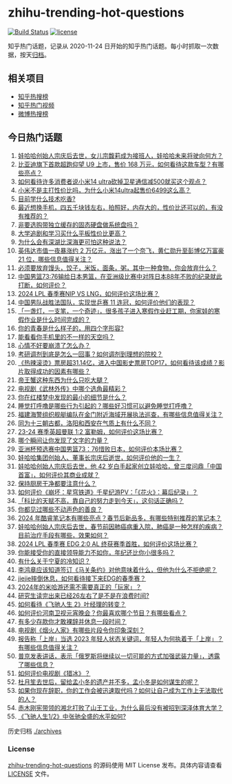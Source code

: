 # zhihu-trending-hot-questions

[![Build Status](https://github.com/justjavac/zhihu-trending-hot-questions/workflows/ci/badge.svg?branch=master)](https://github.com/justjavac/zhihu-trending-hot-questions/actions)
[![license](https://img.shields.io/github/license/justjavac/zhihu-trending-hot-questions)](https://github.com/justjavac/zhihu-trending-hot-questions/blob/master/LICENSE)

知乎热门话题，记录从 2020-11-24
日开始的知乎热门话题。每小时抓取一次数据，按天[归档](./archives)。

## 相关项目

- [知乎热搜榜](https://github.com/justjavac/zhihu-trending-top-search)
- [知乎热门视频](https://github.com/justjavac/zhihu-trending-hot-video)
- [微博热搜榜](https://github.com/justjavac/weibo-trending-hot-search)

## 今日热门话题

<!-- BEGIN -->
<!-- 最后更新时间 Mon Feb 26 2024 02:17:18 GMT+0800 (China Standard Time) -->

1. [娃哈哈创始人宗庆后去世，女儿宗馥莉成为接班人，娃哈哈未来将驶向何方？](https://www.zhihu.com/question/645773312)
1. [比亚迪旗下首款超跑仰望 U9 上市，售价 168 万元，如何看待这款车型？有哪些亮点？](https://www.zhihu.com/question/644497878)
1. [如何看待许多消费者说小米14 ultra砍掉卫星通信减500就买这个观点？](https://www.zhihu.com/question/645778781)
1. [小米不是主打性价比吗，为什么小米14ultra起售价6499这么高？](https://www.zhihu.com/question/645501483)
1. [目前学什么技术吃香?](https://www.zhihu.com/question/642842638)
1. [最近想换手机，四五千块钱左右，拍照好，内存大的，性价比还可以的，有没有推荐的？](https://www.zhihu.com/question/644592248)
1. [非要选购带独立缓存的固态硬盘做系统盘吗？](https://www.zhihu.com/question/645115085)
1. [大学追剧和学习买什么平板性价比更高？](https://www.zhihu.com/question/644495108)
1. [为什么会有深湖比深海更可怕这种说法？](https://www.zhihu.com/question/310112318)
1. [英伟达市值一夜暴涨约 2 万亿元，涨出了一个奈飞，黄仁勋升至彭博亿万富豪 21 位，哪些信息值得关注？](https://www.zhihu.com/question/645479358)
1. [必须要放弃馒头，饺子，米饭，面条，粥，其中一种食物，你会放弃什么？](https://www.zhihu.com/question/644578492)
1. [中国男篮73:76输给日本男篮，在亚洲级比赛中对阵日本88年不败的纪录就此打断，如何评价？](https://www.zhihu.com/question/645788641)
1. [2024 LPL 春季赛NIP VS LNG，如何评价这场比赛？](https://www.zhihu.com/question/645804826)
1. [中国男队战胜法国队，实现世乒赛 11 连冠，如何评价他们的表现？](https://www.zhihu.com/question/645820289)
1. [「一盏灯，一支笔，一个奇迹」，很多孩子进入寒假作业赶工期，你家娃的寒假作业是什么时间完成的？](https://www.zhihu.com/question/645035179)
1. [你的青春是什么样子的，用四个字形容?](https://www.zhihu.com/question/643668975)
1. [能看看你手机里的不一样的天空吗？](https://www.zhihu.com/question/645469475)
1. [心情不好要崩溃了怎么办？](https://www.zhihu.com/question/642960409)
1. [考研调剂到底是怎么一回事？如何调剂到理想的院校？](https://www.zhihu.com/question/307851940)
1. [《热辣滚烫》票房超31.14亿，进入中国影史票房TOP17，如何看待该成绩？影片取得成功的因素有哪些？](https://www.zhihu.com/question/645499882)
1. [帝王蟹这种东西为什么只吃大腿？](https://www.zhihu.com/question/36994854)
1. [电视剧《武林外传》中哪个选角最精彩？](https://www.zhihu.com/question/642043117)
1. [你在红楼梦中发现的最小的细节是什么？](https://www.zhihu.com/question/644844461)
1. [睡觉打呼噜是哪些行为引起的？哪些好习惯可以避免睡觉打呼噜？](https://www.zhihu.com/question/645791800)
1. [福建海警组织舰艇编队在金门附近海域开展执法巡查，有哪些信息值得关注？](https://www.zhihu.com/question/645794189)
1. [同为十三朝古都，洛阳和西安在气质上有什么不同？](https://www.zhihu.com/question/408707593)
1. [23-24 赛季英超曼联 1:2 富勒姆，如何评价这场比赛？](https://www.zhihu.com/question/645730937)
1. [哪个瞬间让你发现了文字的力量？](https://www.zhihu.com/question/645285621)
1. [亚洲杯预选赛中国男篮73：76惜败日本，如何评价本场比赛？](https://www.zhihu.com/question/645788570)
1. [娃哈哈集团创始人、董事长宗庆后逝世，如何评价他的一生？](https://www.zhihu.com/question/645771894)
1. [娃哈哈创始人宗庆后去世，他 42 岁白手起家创立娃哈哈，曾三度问鼎「中国首富」，如何评价其商业成就？](https://www.zhihu.com/question/645773376)
1. [保持厨房干净都要注意什么？](https://www.zhihu.com/question/644392195)
1. [如何评价《崩坏：星穹铁道》千星纪游PV：「《花火》：幕后纪录」？](https://www.zhihu.com/question/645773051)
1. [「科比的天赋不高，靠自己的努力走到今天」，这句话正确吗？](https://www.zhihu.com/question/20701807)
1. [你都见过哪些不动声色的善良？](https://www.zhihu.com/question/537980991)
1. [2024 年酷睿笔记本有哪些亮点？春节后新品多，有哪些特别推荐的笔记本？](https://www.zhihu.com/question/645328131)
1. [娃哈哈创始人宗庆后去世，春节前因肺癌病重入院，肺癌是一种怎样的疾病？目前治疗手段有哪些，效果如何？](https://www.zhihu.com/question/645773345)
1. [2024 LPL 春季赛 EDG 2:0 AL 终获赛季首胜，如何评价这场比赛？](https://www.zhihu.com/question/645783740)
1. [你能接受你的直接领导能力不如你，年纪还比你小很多吗？](https://www.zhihu.com/question/645690813)
1. [有什么关于宁夏的冷知识？](https://www.zhihu.com/question/52936199)
1. [李鸿章应该知道签订《马关条约》对他意味着什么，但他为什么不拒绝呢？](https://www.zhihu.com/question/645111426)
1. [jiejie摔倒休息，如何看待接下来EDG的春季赛？](https://www.zhihu.com/question/645521574)
1. [2024年的米哈游还需不需要真正的「玩家」？](https://www.zhihu.com/question/645412453)
1. [研究生读完出来已经26左右了是不是在浪费时间?](https://www.zhihu.com/question/644825076)
1. [如何看待《飞驰人生 2》叶经理的转变？](https://www.zhihu.com/question/644399393)
1. [如何评价河南卫视元宵晚会？你最喜欢哪个节目？有哪些看点？](https://www.zhihu.com/question/645715012)
1. [有多少存款你才敢裸辞并休息一段时间？](https://www.zhihu.com/question/645460060)
1. [电视剧《烟火人家》有哪些片段令你印象深刻？](https://www.zhihu.com/question/645674568)
1. [报告称「上岸」当选 2023 年轻人状态关键词，年轻人为何执着于「上岸」？有哪些信息值得关注？](https://www.zhihu.com/question/645492113)
1. [普京发表讲话，表示「俄罗斯将继续以一切可能的方式加强武装力量」，透露了哪些信息？](https://www.zhihu.com/question/645502039)
1. [如何评价电视剧《猎冰》？](https://www.zhihu.com/question/645116070)
1. [杜月笙去世后，留给孟小冬的遗产并不多，孟小冬是如何谋生的呢？](https://www.zhihu.com/question/498571350)
1. [如果你现在辞职，你的工作会被迅速取代吗？如何让自己成为工作上无法取代的人？](https://www.zhihu.com/question/645386589)
1. [赤木刚宪带领的湘北打败了山王工业，为什么最后没有被招到深泽体育大学？](https://www.zhihu.com/question/404982892)
1. [《飞驰人生1/2》中张驰全盛的水平如何?](https://www.zhihu.com/question/645595938)

<!-- END -->

历史归档 [./archives](./archives)

### License

[zhihu-trending-hot-questions](https://github.com/justjavac/zhihu-trending-hot-questions)
的源码使用 MIT License 发布。具体内容请查看 [LICENSE](./LICENSE) 文件。
